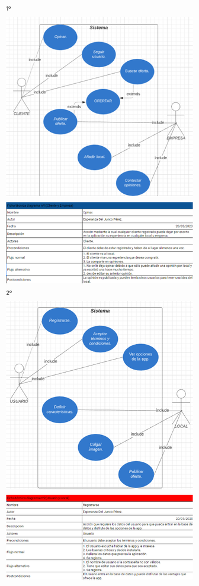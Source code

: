 1º





![diagrama1](diagrama1.png)



![ficha1](ficha1.png)





2º





![diagrama2](diagrama2.png)



![ficha2](ficha2.png)
